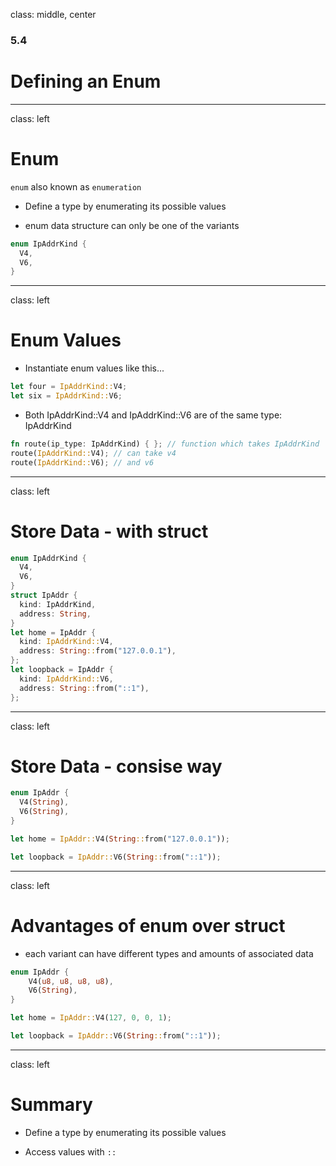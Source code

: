 
class: middle, center

### 5.4

# Defining an Enum

---
class: left

# Enum

`enum` also known as `enumeration`

* Define a type by enumerating its possible values

* enum data structure can only be one of the variants

```rust
enum IpAddrKind {
  V4,
  V6,
}
```

---
class: left

# Enum Values

* Instantiate enum values like this...

```rust
let four = IpAddrKind::V4;
let six = IpAddrKind::V6;
```
* Both IpAddrKind::V4 and IpAddrKind::V6 are of the same type: IpAddrKind

```rust
fn route(ip_type: IpAddrKind) { }; // function which takes IpAddrKind
route(IpAddrKind::V4); // can take v4
route(IpAddrKind::V6); // and v6
```

---
class: left

# Store Data - with struct

```rust
enum IpAddrKind {
  V4,
  V6,
}
struct IpAddr {
  kind: IpAddrKind,
  address: String,
}
let home = IpAddr {
  kind: IpAddrKind::V4,
  address: String::from("127.0.0.1"),
};
let loopback = IpAddr {
  kind: IpAddrKind::V6,
  address: String::from("::1"),
};
```

---
class: left

# Store Data - consise way

```rust
enum IpAddr {
  V4(String),
  V6(String),
}

let home = IpAddr::V4(String::from("127.0.0.1"));

let loopback = IpAddr::V6(String::from("::1"));
```

---
class: left

# Advantages of enum over struct

* each variant can have different types and amounts of associated data

```rust
enum IpAddr {
    V4(u8, u8, u8, u8),
    V6(String),
}

let home = IpAddr::V4(127, 0, 0, 1);

let loopback = IpAddr::V6(String::from("::1"));
```

---
class: left

# Summary

* Define a type by enumerating its possible values

* Access values with `::`

